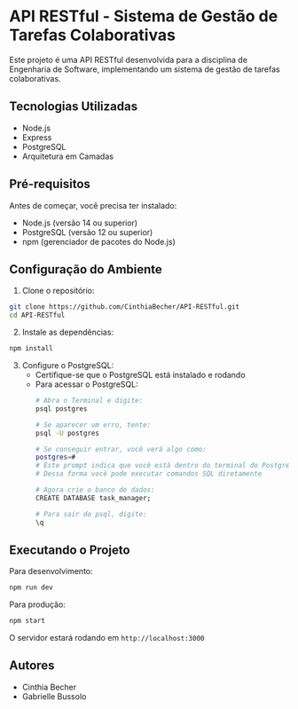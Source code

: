 # API RESTful - Sistema de Gestão de Tarefas Colaborativas

Este projeto é uma API RESTful desenvolvida para a disciplina de Engenharia de Software, implementando um sistema de gestão de tarefas colaborativas.

## Tecnologias Utilizadas

- Node.js
- Express
- PostgreSQL
- Arquitetura em Camadas

## Pré-requisitos

Antes de começar, você precisa ter instalado:
- Node.js (versão 14 ou superior)
- PostgreSQL (versão 12 ou superior)
- npm (gerenciador de pacotes do Node.js)

## Configuração do Ambiente

1. Clone o repositório:
```bash
git clone https://github.com/CinthiaBecher/API-RESTful.git
cd API-RESTful
```

2. Instale as dependências:
```bash
npm install
```

3. Configure o PostgreSQL:
   - Certifique-se que o PostgreSQL está instalado e rodando
   - Para acessar o PostgreSQL:
     ```bash
     # Abra o Terminal e digite:
     psql postgres
     
     # Se aparecer um erro, tente:
     psql -U postgres
     
     # Se conseguir entrar, você verá algo como:
     postgres=#
     # Este prompt indica que você está dentro do terminal do PostgreSQL
     # Dessa forma você pode executar comandos SQL diretamente
     
     # Agora crie o banco de dados:
     CREATE DATABASE task_manager;
     
     # Para sair do psql, digite:
     \q
     ```

## Executando o Projeto

Para desenvolvimento:
```bash
npm run dev
```

Para produção:
```bash
npm start
```

O servidor estará rodando em `http://localhost:3000`


## Autores

- Cinthia Becher
- Gabrielle Bussolo
